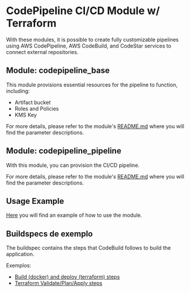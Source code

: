 # CodePipeline CI/CD Module w/ Terraform

With these modules, it is possible to create fully customizable pipelines using AWS CodePipeline, AWS CodeBuild, and CodeStar services to connect external repositories.

## Module: codepipeline_base

This module provisions essential resources for the pipeline to function, including:

- Artifact bucket
- Roles and Policies
- KMS Key

For more details, please refer to the module's [README.md](codepipeline_base/README.md) where you will find the parameter descriptions.

## Module: codepipeline_pipeline

With this module, you can provision the CI/CD pipeline.

For more details, please refer to the module's [README.md](codepipeline_pipeline/README.md) where you will find the parameter descriptions.

## Usage Example

[Here](examples) you will find an example of how to use the module.

## Buildspecs de exemplo

The buildspec contains the steps that CodeBuild follows to build the application.

Exemplos:
- [Build (docker) and deploy (terraform) steps](buildspecs/build-deploy-buildspecs)
- [Terraform Validate/Plan/Apply steps](buildspecs/terraform-buildspecs)


